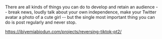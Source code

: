 There are all kinds of things you can do to develop and retain an audience -- break news, loudly talk about your own independence, make your Twitter avatar a photo of a cute girl -- but the single most important thing you can do is post regularly and never stop.

https://ibiyemiabiodun.com/projects/reversing-tiktok-pt2/
